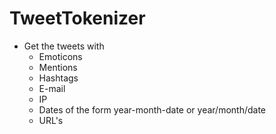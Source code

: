 # TweetTokenizer
* Get the tweets with
    * Emoticons
    * Mentions
    * Hashtags
    * E-mail
    * IP
    * Dates of the form year-month-date or year/month/date
    * URL's
